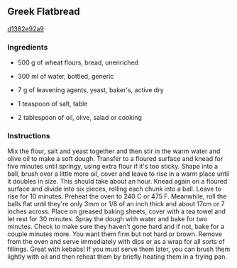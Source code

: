## Greek Flatbread

[d1382e92a9](http://www.food.com/recipe/greek-flatbread-68272)

### Ingredients

 - 500 g of wheat flours, bread, unenriched

 - 300 ml of water, bottled, generic

 - 7 g of leavening agents, yeast, baker's, active dry

 - 1 teaspoon of salt, table

 - 2 tablespoon of oil, olive, salad or cooking

### Instructions

Mix the flour, salt and yeast together and then stir in the warm water and olive oil to make a soft dough. Transfer to a floured surface and knead for five minutes until springy, using extra flour if it's too sticky. Shape into a ball, brush over a little more oil, cover and leave to rise in a warm place until it doubles in size. This should take about an hour. Knead again on a floured surface and divide into six pieces, rolling each chunk into a ball. Leave to rise for 10 minutes. Preheat the oven to 240 C or 475 F. Meanwhile, roll the balls flat until they're only 3mm or 1/8 of an inch thick and about 17cm or 7 inches across. Place on greased baking sheets, cover with a tea towel and let rest for 30 minutes. Spray the dough with water and bake for two minutes. Check to make sure they haven't gone hard and if not, bake for a couple minutes more. You want them firm but not hard or brown. Remove from the oven and serve immediately with dips or as a wrap for all sorts of fillings. Great with kebabs! If you must serve them later, you can brush them lightly with oil and then reheat them by briefly heating them in a frying pan.